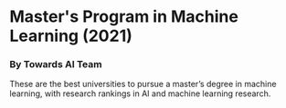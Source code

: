# Master's Program in Machine Learning (2021)
### By Towards AI Team

These are the best universities to pursue a master’s degree in machine learning, with research rankings in AI and machine learning research.
